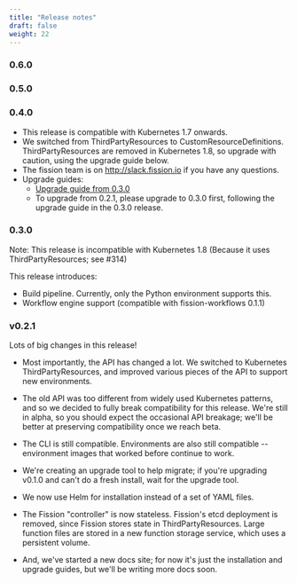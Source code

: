 ```yaml
---
title: "Release notes"
draft: false
weight: 22
---
```

### 0.6.0

### 0.5.0


### 0.4.0

- This release is compatible with Kubernetes 1.7 onwards. 
- We switched from ThirdPartyResources to CustomResourceDefinitions. ThirdPartyResources are removed in Kubernetes 1.8, so upgrade with caution, using the upgrade guide below.
- The fission team is on http://slack.fission.io if you have any questions.
- Upgrade guides:
  - [Upgrade guide from 0.3.0](../upgrade/upgrade-from-v0.3)
  - To upgrade from 0.2.1, please upgrade to 0.3.0 first, following the upgrade guide in the 0.3.0 release.

### 0.3.0

Note: This release is incompatible with Kubernetes 1.8 (Because it uses ThirdPartyResources; see #314)

This release introduces:

- Build pipeline. Currently, only the Python environment supports this.
- Workflow engine support (compatible with fission-workflows 0.1.1)

### v0.2.1

Lots of big changes in this release!

- Most importantly, the API has changed a lot. We switched to Kubernetes
ThirdPartyResources, and improved various pieces of the API to support
new environments.

- The old API was too different from widely used Kubernetes patterns,
and so we decided to fully break compatibility for this release. We're still in
alpha, so you should expect the occasional API breakage; we'll be
better at preserving compatibility once we reach beta.

- The CLI is still compatible. Environments are also still compatible --
environment images that worked before continue to work.

- We're creating an upgrade tool to help migrate; if you're upgrading
v0.1.0 and can't do a fresh install, wait for the upgrade tool.

- We now use Helm for installation instead of a set of YAML files.

- The Fission "controller" is now stateless. Fission's etcd deployment
is removed, since Fission stores state in ThirdPartyResources. Large
function files are stored in a new function storage service, which
uses a persistent volume.

- And, we've started a new docs site; for now it's just the installation
and upgrade guides, but we'll be writing more docs soon.